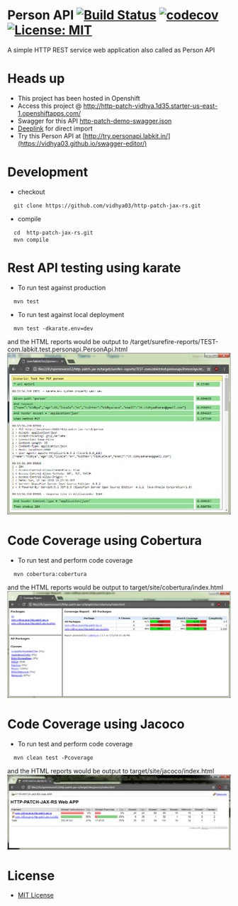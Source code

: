 # Person API [![Build Status](https://travis-ci.org/vidhya03/http-patch-jax-rs.svg?branch=master)](https://travis-ci.org/vidhya03/http-patch-jax-rs) [![codecov](https://codecov.io/gh/vidhya03/http-patch-jax-rs/branch/master/graph/badge.svg)](https://codecov.io/gh/vidhya03/http-patch-jax-rs) [![License: MIT](https://img.shields.io/badge/License-MIT-green.svg)](https://github.com/vidhya03/http-patch-jax-rs/blob/master/LICENSE.md)
A simple HTTP REST service  web application also called as Person API

# Heads up
- This project has been hosted in Openshift
- Access this project @ http://http-patch-vidhya.1d35.starter-us-east-1.openshiftapps.com/
- Swagger for this API [http-patch-demo-swagger.json](src/main/resources/http-patch-demo-swagger.json)
- [Deeplink](https://raw.githubusercontent.com/vidhya03/http-patch-jax-rs/master/src/main/resources/http-patch-demo-swagger.json) for direct import
- Try this Person API at [http://try.personapi.labkit.in/](https://vidhya03.github.io/swagger-editor/)

# Development
- checkout
 ```  
   git clone https://github.com/vidhya03/http-patch-jax-rs.git
```
- compile
```
  cd  http-patch-jax-rs.git
  mvn compile
```

# Rest API testing using karate
- To run test against production
```
  mvn test
```
- To run test against local deployment
```
  mvn test -dkarate.env=dev
```
and the HTML reports would be output to /target/surefire-reports/TEST-com.labkit.test.personapi.PersonApi.html 
![karate test Report](src/test/resources/karate-rest-api-test-reports.png) 
# Code Coverage using Cobertura
- To run test and perform code coverage
```
  mvn cobertura:cobertura
```
and the HTML reports would be output to target/site/cobertura/index.html
![Cobertura Code Coverage Report](src/test/resources/cobertura-html-reports.png) 
# Code Coverage using Jacoco
- To run test and perform code coverage
```
  mvn clean test -Pcoverage
```
and the HTML reports would be output to target/site/jacoco/index.html
![Jacoco Code Coverage Report](src/test/resources/jacoco-html-reports.png) 

# License
* [MIT License](https://github.com/vidhya03/http-patch-jax-rs/blob/master/LICENSE.md)